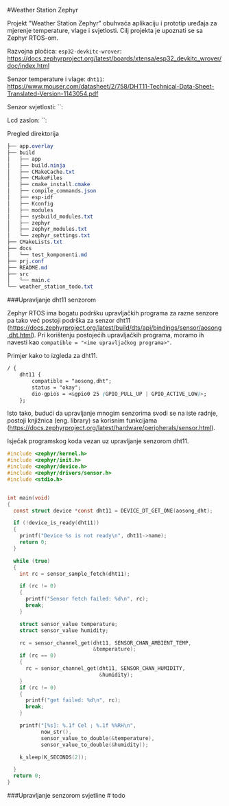 #Weather Station Zephyr


Projekt "Weather Station Zephyr" obuhvaća aplikaciju i prototip uređaja za mjerenje temperature, vlage i svjetlosti. Cilj projekta je upoznati se sa Zephyr RTOS-om.


Razvojna pločica: `esp32-devkitc-wrover`: https://docs.zephyrproject.org/latest/boards/xtensa/esp32_devkitc_wrover/doc/index.html

Senzor temperature i vlage: `dht11`: https://www.mouser.com/datasheet/2/758/DHT11-Technical-Data-Sheet-Translated-Version-1143054.pdf

Senzor svjetlosti: ``:

Lcd zaslon: ``:



Pregled direktorija
```css
├── app.overlay
├── build
│   ├── app
│   ├── build.ninja
│   ├── CMakeCache.txt
│   ├── CMakeFiles
│   ├── cmake_install.cmake
│   ├── compile_commands.json
│   ├── esp-idf
│   ├── Kconfig
│   ├── modules
│   ├── sysbuild_modules.txt
│   ├── zephyr
│   ├── zephyr_modules.txt
│   └── zephyr_settings.txt
├── CMakeLists.txt
├── docs
│   └── test_komponenti.md
├── prj.conf
├── README.md
├── src
│   └── main.c
└── weather_station_todo.txt
```

###Upravljanje dht11 senzorom

Zephyr RTOS ima bogatu podršku upravljačkih programa za razne senzore pa tako već postoji podrška za senzor dht11 (https://docs.zephyrproject.org/latest/build/dts/api/bindings/sensor/aosong,dht.html).
Pri korištenju postojećih upravljačkih programa, moramo ih navesti kao `compatible = "<ime upravljačkog programa>"`.

Primjer kako to izgleda za dht11.
```css
/ {
	dht11 {
		compatible = "aosong,dht";
		status = "okay";
		dio-gpios = <&gpio0 25 (GPIO_PULL_UP | GPIO_ACTIVE_LOW)>;
	};
```

Isto tako, budući da upravljanje mnogim senzorima svodi se na iste radnje, postoji knjižnica (eng. library) sa korisnim funkcijama (https://docs.zephyrproject.org/latest/hardware/peripherals/sensor.html).



Isječak programskog koda vezan uz upravljanje senzorom dht11.
```c
#include <zephyr/kernel.h>
#include <zephyr/init.h>
#include <zephyr/device.h>
#include <zephyr/drivers/sensor.h>
#include <stdio.h>


int main(void)
{
  const struct device *const dht11 = DEVICE_DT_GET_ONE(aosong_dht);

  if (!device_is_ready(dht11))
  {
    printf("Device %s is not ready\n", dht11->name);
    return 0;
  }

  while (true)
  {
    int rc = sensor_sample_fetch(dht11);

    if (rc != 0)
    {
      printf("Sensor fetch failed: %d\n", rc);
      break;
    }

    struct sensor_value temperature;
    struct sensor_value humidity;

    rc = sensor_channel_get(dht11, SENSOR_CHAN_AMBIENT_TEMP,
                            &temperature);
    if (rc == 0)
    {
      rc = sensor_channel_get(dht11, SENSOR_CHAN_HUMIDITY,
                              &humidity);
    }
    if (rc != 0)
    {
      printf("get failed: %d\n", rc);
      break;
    }

    printf("[%s]: %.1f Cel ; %.1f %%RH\n",
           now_str(),
           sensor_value_to_double(&temperature),
           sensor_value_to_double(&humidity));

    k_sleep(K_SECONDS(2));

  }
  return 0;
}
```

###Upravljanje senzorom svjetline
\# todo